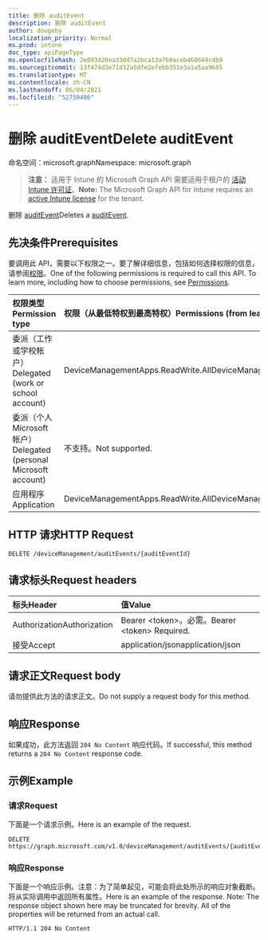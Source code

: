 ```yaml
---
title: 删除 auditEvent
description: 删除 auditEvent
author: dougeby
localization_priority: Normal
ms.prod: intune
doc_type: apiPageType
ms.openlocfilehash: 2e893d20ea33dd7a2bca13a760aceb468644cdb9
ms.sourcegitcommit: 13f474d3e71d32a5dfe2efebb351e3a1a5aa9685
ms.translationtype: MT
ms.contentlocale: zh-CN
ms.lasthandoff: 06/04/2021
ms.locfileid: "52759496"
---
```

# <a name="delete-auditevent"></a><span data-ttu-id="91aaf-103">删除 auditEvent</span><span class="sxs-lookup"><span data-stu-id="91aaf-103">Delete auditEvent</span></span>

<span data-ttu-id="91aaf-104">命名空间：microsoft.graph</span><span class="sxs-lookup"><span data-stu-id="91aaf-104">Namespace: microsoft.graph</span></span>

> <span data-ttu-id="91aaf-105">**注意：** 适用于 Intune 的 Microsoft Graph API 需要适用于租户的 [活动 Intune 许可证](https://go.microsoft.com/fwlink/?linkid=839381)。</span><span class="sxs-lookup"><span data-stu-id="91aaf-105">**Note:** The Microsoft Graph API for Intune requires an [active Intune license](https://go.microsoft.com/fwlink/?linkid=839381) for the tenant.</span></span>

<span data-ttu-id="91aaf-106">删除 [auditEvent](../resources/intune-auditing-auditevent.md)</span><span class="sxs-lookup"><span data-stu-id="91aaf-106">Deletes a [auditEvent](../resources/intune-auditing-auditevent.md).</span></span>

## <a name="prerequisites"></a><span data-ttu-id="91aaf-107">先决条件</span><span class="sxs-lookup"><span data-stu-id="91aaf-107">Prerequisites</span></span>
<span data-ttu-id="91aaf-p101">要调用此 API，需要以下权限之一。要了解详细信息，包括如何选择权限的信息，请参阅[权限](/graph/permissions-reference)。</span><span class="sxs-lookup"><span data-stu-id="91aaf-p101">One of the following permissions is required to call this API. To learn more, including how to choose permissions, see [Permissions](/graph/permissions-reference).</span></span>

|<span data-ttu-id="91aaf-110">权限类型</span><span class="sxs-lookup"><span data-stu-id="91aaf-110">Permission type</span></span>|<span data-ttu-id="91aaf-111">权限（从最低特权到最高特权）</span><span class="sxs-lookup"><span data-stu-id="91aaf-111">Permissions (from least to most privileged)</span></span>|
|:---|:---|
|<span data-ttu-id="91aaf-112">委派（工作或学校帐户）</span><span class="sxs-lookup"><span data-stu-id="91aaf-112">Delegated (work or school account)</span></span>|<span data-ttu-id="91aaf-113">DeviceManagementApps.ReadWrite.All</span><span class="sxs-lookup"><span data-stu-id="91aaf-113">DeviceManagementApps.ReadWrite.All</span></span>|
|<span data-ttu-id="91aaf-114">委派（个人 Microsoft 帐户）</span><span class="sxs-lookup"><span data-stu-id="91aaf-114">Delegated (personal Microsoft account)</span></span>|<span data-ttu-id="91aaf-115">不支持。</span><span class="sxs-lookup"><span data-stu-id="91aaf-115">Not supported.</span></span>|
|<span data-ttu-id="91aaf-116">应用程序</span><span class="sxs-lookup"><span data-stu-id="91aaf-116">Application</span></span>|<span data-ttu-id="91aaf-117">DeviceManagementApps.ReadWrite.All</span><span class="sxs-lookup"><span data-stu-id="91aaf-117">DeviceManagementApps.ReadWrite.All</span></span>|

## <a name="http-request"></a><span data-ttu-id="91aaf-118">HTTP 请求</span><span class="sxs-lookup"><span data-stu-id="91aaf-118">HTTP Request</span></span>
<!-- {
  "blockType": "ignored"
}
-->
``` http
DELETE /deviceManagement/auditEvents/{auditEventId}
```

## <a name="request-headers"></a><span data-ttu-id="91aaf-119">请求标头</span><span class="sxs-lookup"><span data-stu-id="91aaf-119">Request headers</span></span>
|<span data-ttu-id="91aaf-120">标头</span><span class="sxs-lookup"><span data-stu-id="91aaf-120">Header</span></span>|<span data-ttu-id="91aaf-121">值</span><span class="sxs-lookup"><span data-stu-id="91aaf-121">Value</span></span>|
|:---|:---|
|<span data-ttu-id="91aaf-122">Authorization</span><span class="sxs-lookup"><span data-stu-id="91aaf-122">Authorization</span></span>|<span data-ttu-id="91aaf-123">Bearer &lt;token&gt;。必需。</span><span class="sxs-lookup"><span data-stu-id="91aaf-123">Bearer &lt;token&gt; Required.</span></span>|
|<span data-ttu-id="91aaf-124">接受</span><span class="sxs-lookup"><span data-stu-id="91aaf-124">Accept</span></span>|<span data-ttu-id="91aaf-125">application/json</span><span class="sxs-lookup"><span data-stu-id="91aaf-125">application/json</span></span>|

## <a name="request-body"></a><span data-ttu-id="91aaf-126">请求正文</span><span class="sxs-lookup"><span data-stu-id="91aaf-126">Request body</span></span>
<span data-ttu-id="91aaf-127">请勿提供此方法的请求正文。</span><span class="sxs-lookup"><span data-stu-id="91aaf-127">Do not supply a request body for this method.</span></span>

## <a name="response"></a><span data-ttu-id="91aaf-128">响应</span><span class="sxs-lookup"><span data-stu-id="91aaf-128">Response</span></span>
<span data-ttu-id="91aaf-129">如果成功，此方法返回 `204 No Content` 响应代码。</span><span class="sxs-lookup"><span data-stu-id="91aaf-129">If successful, this method returns a `204 No Content` response code.</span></span>

## <a name="example"></a><span data-ttu-id="91aaf-130">示例</span><span class="sxs-lookup"><span data-stu-id="91aaf-130">Example</span></span>

### <a name="request"></a><span data-ttu-id="91aaf-131">请求</span><span class="sxs-lookup"><span data-stu-id="91aaf-131">Request</span></span>
<span data-ttu-id="91aaf-132">下面是一个请求示例。</span><span class="sxs-lookup"><span data-stu-id="91aaf-132">Here is an example of the request.</span></span>
``` http
DELETE https://graph.microsoft.com/v1.0/deviceManagement/auditEvents/{auditEventId}
```

### <a name="response"></a><span data-ttu-id="91aaf-133">响应</span><span class="sxs-lookup"><span data-stu-id="91aaf-133">Response</span></span>
<span data-ttu-id="91aaf-p102">下面是一个响应示例。注意：为了简单起见，可能会将此处所示的响应对象截断。将从实际调用中返回所有属性。</span><span class="sxs-lookup"><span data-stu-id="91aaf-p102">Here is an example of the response. Note: The response object shown here may be truncated for brevity. All of the properties will be returned from an actual call.</span></span>
``` http
HTTP/1.1 204 No Content
```





